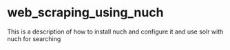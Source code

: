 # web_scraping_using_nuch
This is a description of how to install nuch and configure it and use solr with nuch for searching 
